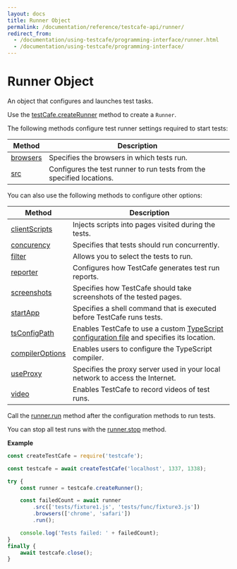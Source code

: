 ```yaml
---
layout: docs
title: Runner Object
permalink: /documentation/reference/testcafe-api/runner/
redirect_from:
  - /documentation/using-testcafe/programming-interface/runner.html
  - /documentation/using-testcafe/programming-interface/
---
```

# Runner Object

An object that configures and launches test tasks.

Use the [testCafe.createRunner](../testcafe/createrunner.md) method to create a `Runner`.

The following methods configure test runner settings required to start tests:

Method                  | Description
----------------------- | ---------------------
[browsers](browsers.md) | Specifies the browsers in which tests run.
[src](src.md)           | Configures the test runner to run tests from the specified locations.

You can also use the following methods to configure other options:

Method                  | Description
----------------------- | ---------------------
[clientScripts](clientscripts.md) | Injects scripts into pages visited during the tests.
[concurency](concurrency.md)      | Specifies that tests should run concurrently.
[filter](filter.md)               | Allows you to select the tests to run.
[reporter](reporter.md)           | Configures how TestCafe generates test run reports.
[screenshots](screenshots.md)     | Specifies how TestCafe should take screenshots of the tested pages.
[startApp](startapp.md)           | Specifies a shell command that is executed before TestCafe runs tests.
[tsConfigPath](tsconfigpath.md)   | Enables TestCafe to use a custom [TypeScript configuration file](../../../guides/concepts/typescript-and-coffeescript.md#customize-compiler-options) and specifies its location.
[compilerOptions](compileroptions.md)   | Enables users to configure the TypeScript compiler.
[useProxy](useproxy.md)           | Specifies the proxy server used in your local network to access the Internet.
[video](video.md)                 | Enables TestCafe to record videos of test runs.

Call the [runner.run](run.md) method after the configuration methods to run tests.

You can stop all test runs with the [runner.stop](stop.md) method.

**Example**

```js
const createTestCafe = require('testcafe');

const testcafe = await createTestCafe('localhost', 1337, 1338);

try {
    const runner = testcafe.createRunner();

    const failedCount = await runner
        .src(['tests/fixture1.js', 'tests/func/fixture3.js'])
        .browsers(['chrome', 'safari'])
        .run();

    console.log('Tests failed: ' + failedCount);
}
finally {
    await testcafe.close();
}
```
